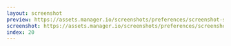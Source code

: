 ```yaml
---
layout: screenshot
preview: https://assets.manager.io/screenshots/preferences/screenshot-small.png
screenshot: https://assets.manager.io/screenshots/preferences/screenshot-large.png
index: 20
---
```

